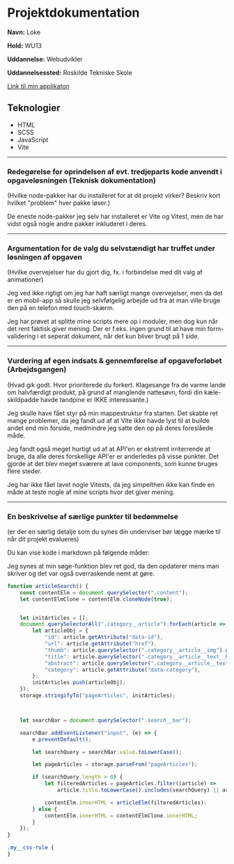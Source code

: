 # Projektdokumentation

**Navn:** Loke

**Hold:** WU13

**Uddannelse:** Webudvikler

**Uddannelsessted:** Roskilde Tekniske Skole

[Link til min applikaton](https://newsify-loke.netlify.app)


## Teknologier

-   HTML
-   SCSS
-   JavaScript
-   Vite


---


### Redegørelse for oprindelsen af evt. tredjeparts kode anvendt i opgaveløsningen (Teknisk dokumentation)

(Hvilke node-pakker har du installeret for at dit projekt virker? Beskriv kort hvilket "problem" hver pakke løser.)

De eneste node-pakker jeg selv har installeret er Vite og Vitest, men de har vidst også nogle andre pakker inkluderet i deres.


---


### Argumentation for de valg du selvstændigt har truffet under løsningen af opgaven

(Hvilke overvejelser har du gjort dig, fx. i forbindelse med dit valg af animationer)

Jeg ved ikke rigtigt om jeg har haft særligt mange overvejelser, men da det er en mobil-app så skulle jeg selvfølgelig arbejde ud fra at man ville bruge den på en telefon med touch-skærm.

Jeg har prøvet at splitte mine scripts mere op i moduler, men dog kun når det rent faktisk giver mening. Der er f.eks. ingen grund til at have min form-validering i et seperat dokument, når det kun bliver brugt på 1 side.


---


### Vurdering af egen indsats & gennemførelse af opgaveforløbet (Arbejdsgangen)

(Hvad gik godt. Hvor prioriterede du forkert. Klagesange fra de varme lande om halvfærdigt produkt, på grund af manglende nattesøvn, fordi din kæle-skildpadde havde tandpine er IKKE interessante.)

Jeg skulle have fået styr på min mappestruktur fra starten. Det skabte ret mange problemer, da jeg fandt ud af at Vite ikke havde lyst til at builde andet end min forside, medmindre jeg satte den op på deres foreslåede måde.

Jeg fandt også meget hurtigt ud af at API'en er ekstremt irriterrende at bruge, da alle deres forskellige API'er er anderledes på visse punkter. Det gjorde at det blev meget sværere at lave components, som kunne bruges flere steder.

Jeg har ikke fået lavet nogle Vitests, da jeg simpelthen ikke kan finde en måde at teste nogle af mine scripts hvor det giver mening.


---


### En beskrivelse af særlige punkter til bedømmelse

(er der en særlig detalje som du synes din underviser bør lægge mærke til når dit projekt evalueres)

Du kan vise kode i markdown på følgende måder:


Jeg synes at min søge-funktion blev ret god, da den opdaterer mens man skriver og det var også overraskende nemt at gøre.

```js
function articleSearch() {
	const contentElm = document.querySelector(".content");
    let contentElmClone = contentElm.cloneNode(true);


    let initArticles = [];
    document.querySelectorAll(".category__article").forEach(article => {
        let articleObj = {
            "id": article.getAttribute("data-id"),
            "url": article.getAttribute("href"),
            "thumb": article.querySelector(".category__article__img").getAttribute("src"),
            "title": article.querySelector(".category__article__text__heading").innerText,
            "abstract": article.querySelector(".category__article__text__subheading").innerText,
            "category": article.getAttribute("data-category"),
        };
        initArticles.push(articleObj);
    });
    storage.stringifyTo("pageArticles", initArticles);



    let searchBar = document.querySelector(".search__bar");

    searchBar.addEventListener("input", (e) => {
        e.preventDefault();

        let searchQuery = searchBar.value.toLowerCase();

        let pageArticles = storage.parseFrom("pageArticles");

        if (searchQuery.length > 0) {
            let filteredArticles = pageArticles.filter((article) =>
                article.title.toLowerCase().includes(searchQuery) || article.abstract.toLowerCase().includes(searchQuery));

            contentElm.innerHTML = articleElm(filteredArticles);
        } else {
            contentElm.innerHTML = contentElmClone.innerHTML;
        }
    });
}
```


```css
.my__css-rule {
}
```

